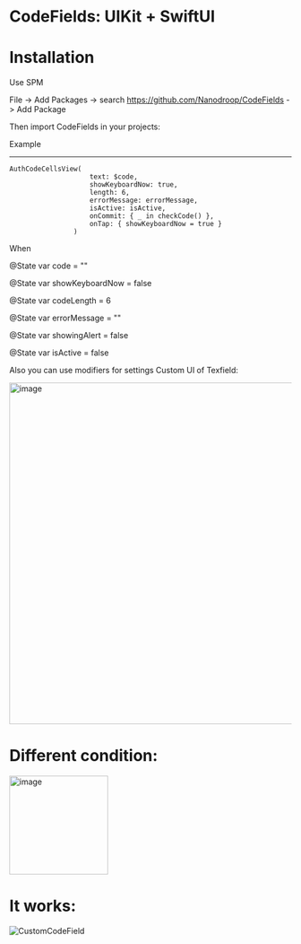 # CodeFields: UIKit + SwiftUI


# Installation

Use SPM

File -> Add Packages -> search https://github.com/Nanodroop/CodeFields -> Add Package

Then import CodeFields in your projects:

Example
_______
```
AuthCodeCellsView(
                    text: $code,
                    showKeyboardNow: true,
                    length: 6,
                    errorMessage: errorMessage,
                    isActive: isActive,
                    onCommit: { _ in checkCode() },
                    onTap: { showKeyboardNow = true }
                )
```

When

@State var code = ""

@State var showKeyboardNow = false

@State var codeLength = 6

@State var errorMessage = ""

@State var showingAlert = false

@State var isActive = false

Also you can use modifiers for settings Custom UI of Texfield:

<img width="609" alt="image" src="https://user-images.githubusercontent.com/83034148/201475262-5ef48844-0f31-49fe-9d66-e6a81798282a.png">


#  Different condition:
<img width="176" alt="image" src="https://user-images.githubusercontent.com/83034148/200137043-c8e2c726-5152-47bb-8c36-f97cb38524da.png">

#  It works:
![CustomCodeField](https://user-images.githubusercontent.com/83034148/200137704-1a5107db-c379-4661-84b5-f8f96c6fd736.gif)

